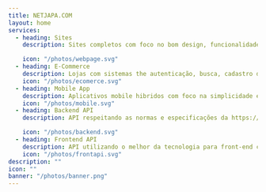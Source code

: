 ```yaml
---
title: NETJAPA.COM
layout: home
services:
  - heading: Sites
    description: Sites completos com foco no bom design, funcionalidade e responsivo tanto desktop quanto mobile e oferecendo uma experiência de navegação agradável para o seus clientes.

    icon: "/photos/webpage.svg"
  - heading: E-Commerce
    description: Lojas com sistemas the autenticação, busca, cadastro de produtos, pagamento, avaliação, notificação e administração.
    icon: "/photos/ecomerce.svg"
  - heading: Mobile App
    description: Aplicativos mobile hibridos com foco na simplicidade e funcionalidade.
    icon: "/photos/mobile.svg"
  - heading: Backend API
    description: API respeitando as normas e especificações da https://jsonapi.org/ orientadas para alta performace.

    icon: "/photos/backend.svg"
  - heading: Frontend API
    description: API utilizando o melhor da tecnologia para front-end com js.
    icon: "/photos/frontapi.svg"
description: ""
icon: ""
banner: "/photos/banner.png"
---
```

